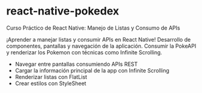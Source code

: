 # react-native-pokedex
Curso Práctico de React Native: Manejo de Listas y Consumo de APIs

¡Aprender a manejar listas y consumir APIs en React Native! Desarrollo de componentes, pantallas y navegación de la aplicación. Consumir la PokeAPI y renderizar los Pokemon con técnicas como Infinite Scrolling.

- Navegar entre pantallas consumiendo APIs REST
- Cargar la información principal de la app con Infinite Scrolling
- Renderizar listas con FlatList
- Crear estilos con StyleSheet
